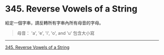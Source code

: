 # 345. Reverse Vowels of a String

給定一個字串，請反轉所有字串內所有母音的字母。

> 母音： 'a', 'e', 'i', 'o', and 'u' 包含大小寫
-----
[345. Reverse Vowels of a String](https://leetcode.com/problems/reverse-vowels-of-a-string)
